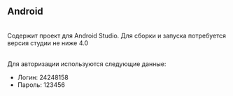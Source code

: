 <h2 align="left">Android</h2><br>
Содержит проект для Android Studio. Для сборки и запуска потребуется версия студии не ниже 4.0
<br>
<br>

Для авторизации используются следующие данные:
* Логин:  24248158
* Пароль: 123456
